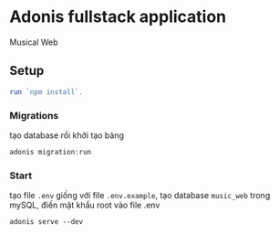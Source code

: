 # Adonis fullstack application

Musical Web 

## Setup

```js
run `npm install`.
```

### Migrations

tạo database rồi khởi tạo bảng
```js
adonis migration:run
```

### Start
tạo file `.env` giống với file `.env.example`, tạo database `music_web` trong mySQL, điền mật khẩu root vào file .env
```
adonis serve --dev
```
